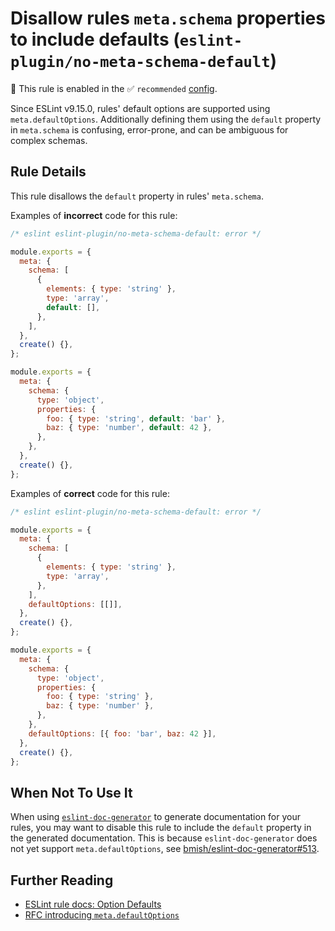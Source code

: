 # Disallow rules `meta.schema` properties to include defaults (`eslint-plugin/no-meta-schema-default`)

💼 This rule is enabled in the ✅ `recommended` [config](https://github.com/eslint-community/eslint-plugin-eslint-plugin#presets).

<!-- end auto-generated rule header -->

Since ESLint v9.15.0, rules' default options are supported using `meta.defaultOptions`. Additionally defining them using the `default` property in `meta.schema` is confusing, error-prone, and can be ambiguous for complex schemas.

## Rule Details

This rule disallows the `default` property in rules' `meta.schema`.

Examples of **incorrect** code for this rule:

```js
/* eslint eslint-plugin/no-meta-schema-default: error */

module.exports = {
  meta: {
    schema: [
      {
        elements: { type: 'string' },
        type: 'array',
        default: [],
      },
    ],
  },
  create() {},
};

module.exports = {
  meta: {
    schema: {
      type: 'object',
      properties: {
        foo: { type: 'string', default: 'bar' },
        baz: { type: 'number', default: 42 },
      },
    },
  },
  create() {},
};
```

Examples of **correct** code for this rule:

```js
/* eslint eslint-plugin/no-meta-schema-default: error */

module.exports = {
  meta: {
    schema: [
      {
        elements: { type: 'string' },
        type: 'array',
      },
    ],
    defaultOptions: [[]],
  },
  create() {},
};

module.exports = {
  meta: {
    schema: {
      type: 'object',
      properties: {
        foo: { type: 'string' },
        baz: { type: 'number' },
      },
    },
    defaultOptions: [{ foo: 'bar', baz: 42 }],
  },
  create() {},
};
```

## When Not To Use It

When using [`eslint-doc-generator`](https://github.com/bmish/eslint-doc-generator) to generate documentation for your rules, you may want to disable this rule to include the `default` property in the generated documentation. This is because `eslint-doc-generator` does not yet support `meta.defaultOptions`, see [bmish/eslint-doc-generator#513](https://github.com/bmish/eslint-doc-generator/issues/513).

## Further Reading

- [ESLint rule docs: Option Defaults](https://eslint.org/docs/latest/extend/custom-rules#option-defaults)
- [RFC introducing `meta.defaultOptions`](https://github.com/eslint/rfcs/blob/main/designs/2023-rule-options-defaults/README.md)
